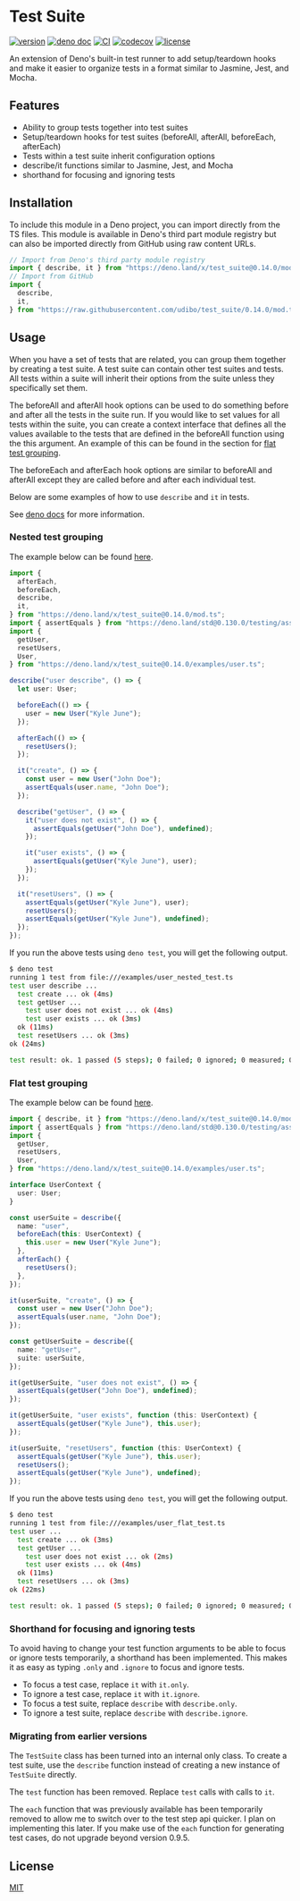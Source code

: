 # Test Suite

[![version](https://img.shields.io/badge/release-0.14.0-success)](https://deno.land/x/test_suite@0.14.0)
[![deno doc](https://doc.deno.land/badge.svg)](https://doc.deno.land/https/deno.land/x/test_suite@0.14.0/mod.ts)
[![CI](https://github.com/udibo/test_suite/workflows/CI/badge.svg)](https://github.com/udibo/test_suite/actions?query=workflow%3ACI)
[![codecov](https://codecov.io/gh/udibo/test_suite/branch/main/graph/badge.svg?token=EFKGY72AAV)](https://codecov.io/gh/udibo/test_suite)
[![license](https://img.shields.io/github/license/udibo/test_suite)](https://github.com/udibo/test_suite/blob/master/LICENSE)

An extension of Deno's built-in test runner to add setup/teardown hooks and make
it easier to organize tests in a format similar to Jasmine, Jest, and Mocha.

## Features

- Ability to group tests together into test suites
- Setup/teardown hooks for test suites (beforeAll, afterAll, beforeEach,
  afterEach)
- Tests within a test suite inherit configuration options
- describe/it functions similar to Jasmine, Jest, and Mocha
- shorthand for focusing and ignoring tests

## Installation

To include this module in a Deno project, you can import directly from the TS
files. This module is available in Deno's third part module registry but can
also be imported directly from GitHub using raw content URLs.

```ts
// Import from Deno's third party module registry
import { describe, it } from "https://deno.land/x/test_suite@0.14.0/mod.ts";
// Import from GitHub
import {
  describe,
  it,
} from "https://raw.githubusercontent.com/udibo/test_suite/0.14.0/mod.ts";
```

## Usage

When you have a set of tests that are related, you can group them together by
creating a test suite. A test suite can contain other test suites and tests. All
tests within a suite will inherit their options from the suite unless they
specifically set them.

The beforeAll and afterAll hook options can be used to do something before and
after all the tests in the suite run. If you would like to set values for all
tests within the suite, you can create a context interface that defines all the
values available to the tests that are defined in the beforeAll function using
the this argument. An example of this can be found in the section for
[flat test grouping](#flat-test-grouping).

The beforeEach and afterEach hook options are similar to beforeAll and afterAll
except they are called before and after each individual test.

Below are some examples of how to use `describe` and `it` in tests.

See
[deno docs](https://doc.deno.land/https/deno.land/x/test_suite@0.14.0/mod.ts)
for more information.

### Nested test grouping

The example below can be found [here](examples/user_nested_test.ts).

```ts
import {
  afterEach,
  beforeEach,
  describe,
  it,
} from "https://deno.land/x/test_suite@0.14.0/mod.ts";
import { assertEquals } from "https://deno.land/std@0.130.0/testing/asserts.ts";
import {
  getUser,
  resetUsers,
  User,
} from "https://deno.land/x/test_suite@0.14.0/examples/user.ts";

describe("user describe", () => {
  let user: User;

  beforeEach(() => {
    user = new User("Kyle June");
  });

  afterEach(() => {
    resetUsers();
  });

  it("create", () => {
    const user = new User("John Doe");
    assertEquals(user.name, "John Doe");
  });

  describe("getUser", () => {
    it("user does not exist", () => {
      assertEquals(getUser("John Doe"), undefined);
    });

    it("user exists", () => {
      assertEquals(getUser("Kyle June"), user);
    });
  });

  it("resetUsers", () => {
    assertEquals(getUser("Kyle June"), user);
    resetUsers();
    assertEquals(getUser("Kyle June"), undefined);
  });
});
```

If you run the above tests using `deno test`, you will get the following output.

```sh
$ deno test
running 1 test from file:///examples/user_nested_test.ts
test user describe ...
  test create ... ok (4ms)
  test getUser ...
    test user does not exist ... ok (4ms)
    test user exists ... ok (3ms)
  ok (11ms)
  test resetUsers ... ok (3ms)
ok (24ms)

test result: ok. 1 passed (5 steps); 0 failed; 0 ignored; 0 measured; 0 filtered out (43ms)
```

### Flat test grouping

The example below can be found [here](examples/user_flat_test.ts).

```ts
import { describe, it } from "https://deno.land/x/test_suite@0.14.0/mod.ts";
import { assertEquals } from "https://deno.land/std@0.130.0/testing/asserts.ts";
import {
  getUser,
  resetUsers,
  User,
} from "https://deno.land/x/test_suite@0.14.0/examples/user.ts";

interface UserContext {
  user: User;
}

const userSuite = describe({
  name: "user",
  beforeEach(this: UserContext) {
    this.user = new User("Kyle June");
  },
  afterEach() {
    resetUsers();
  },
});

it(userSuite, "create", () => {
  const user = new User("John Doe");
  assertEquals(user.name, "John Doe");
});

const getUserSuite = describe({
  name: "getUser",
  suite: userSuite,
});

it(getUserSuite, "user does not exist", () => {
  assertEquals(getUser("John Doe"), undefined);
});

it(getUserSuite, "user exists", function (this: UserContext) {
  assertEquals(getUser("Kyle June"), this.user);
});

it(userSuite, "resetUsers", function (this: UserContext) {
  assertEquals(getUser("Kyle June"), this.user);
  resetUsers();
  assertEquals(getUser("Kyle June"), undefined);
});
```

If you run the above tests using `deno test`, you will get the following output.

```sh
$ deno test
running 1 test from file:///examples/user_flat_test.ts
test user ...
  test create ... ok (3ms)
  test getUser ...
    test user does not exist ... ok (2ms)
    test user exists ... ok (4ms)
  ok (11ms)
  test resetUsers ... ok (3ms)
ok (22ms)

test result: ok. 1 passed (5 steps); 0 failed; 0 ignored; 0 measured; 0 filtered out (44ms)
```

### Shorthand for focusing and ignoring tests

To avoid having to change your test function arguments to be able to focus or
ignore tests temporarily, a shorthand has been implemented. This makes it as
easy as typing `.only` and `.ignore` to focus and ignore tests.

- To focus a test case, replace `it` with `it.only`.
- To ignore a test case, replace `it` with `it.ignore`.
- To focus a test suite, replace `describe` with `describe.only`.
- To ignore a test suite, replace `describe` with `describe.ignore`.

### Migrating from earlier versions

The `TestSuite` class has been turned into an internal only class. To create a
test suite, use the `describe` function instead of creating a new instance of
`TestSuite` directly.

The `test` function has been removed. Replace `test` calls with calls to `it`.

The `each` function that was previously available has been temporarily removed
to allow me to switch over to the test step api quicker. I plan on implementing
this later. If you make use of the `each` function for generating test cases, do
not upgrade beyond version 0.9.5.

## License

[MIT](LICENSE)
